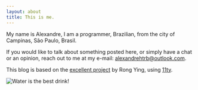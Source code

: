 ```yaml
---
layout: about
title: This is me.
---
```


My name is Alexandre, I am a programmer, Brazilian, from the city of Campinas, São Paulo, Brasil.

If you would like to talk about something posted here, or simply have a chat or an opinion, reach out to me at my e-mail: alexandrehtrb@outlook.com.

This blog is based on the [excellent project](https://github.com/kohrongying/11ty-blog-starter) by Rong Ying, using [11ty](https://www.11ty.dev/).

<img class="my-4" src="/assets/img/water_is_the_best_drink.jpg" alt="Water is the best drink!" title="Water is the best drink!" />